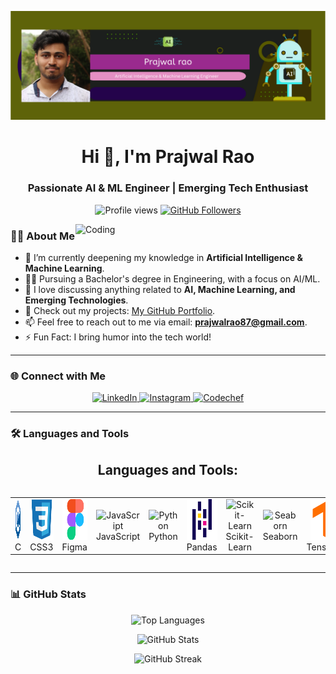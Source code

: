 ![Logo](https://github.com/prajwalrao87/prajwalrao87/blob/main/Prajwal%20rao.png)

<h1 align="center">Hi 👋, I'm Prajwal Rao</h1>
<h3 align="center">Passionate AI & ML Engineer | Emerging Tech Enthusiast</h3>

<p align="center">
  <img src="https://komarev.com/ghpvc/?username=prajwalrao87&label=Profile%20views&color=0e75b6&style=flat" alt="Profile views" /> 
  <a href="https://github.com/prajwalrao87?tab=followers">
    <img src="https://img.shields.io/github/followers/prajwalrao87?label=Followers&style=social" alt="GitHub Followers" />
  </a>
</p>

<img align="right" alt="Coding" width="400" src="https://user-images.githubusercontent.com/74038190/235224431-e8c8c12e-6826-47f1-89fb-2ddad83b3abf.gif">

### 👨‍💻 About Me

- 🌱 I’m currently deepening my knowledge in **Artificial Intelligence & Machine Learning**.
- 👨‍🎓 Pursuing a Bachelor's degree in Engineering, with a focus on AI/ML.
- 💬 I love discussing anything related to **AI, Machine Learning, and Emerging Technologies**.
- 📁 Check out my projects: [My GitHub Portfolio](https://github.com/prajwalrao87).
- 📫 Feel free to reach out to me via email: **prajwalrao87@gmail.com**.
- ⚡ Fun Fact: I bring humor into the tech world!

---

### 🌐 Connect with Me

<p align="center">
  <a href="https://www.linkedin.com/in/prajwal-rao-a09198226" target="_blank">
    <img src="https://img.shields.io/badge/LinkedIn-%230077B5.svg?style=for-the-badge&logo=linkedin&logoColor=white" alt="LinkedIn"/>
  </a>
  <a href="https://www.instagram.com/prajwal_raoo/" target="_blank">
    <img src="https://img.shields.io/badge/Instagram-%23E4405F.svg?style=for-the-badge&logo=instagram&logoColor=white" alt="Instagram"/>
  </a>
  <a href="https://www.codechef.com/users/prajwal_445" target="_blank">
    <img src="https://img.shields.io/badge/Codechef-%23964B00.svg?style=for-the-badge&logo=codechef&logoColor=white" alt="Codechef"/>
  </a>
</p>

---

### 🛠️ Languages and Tools

<h2 align="center">Languages and Tools:</h2>
<div style="display: flex; align-items: flex-start; justify-content: center;">
  <table align="center">
    <tr>
      <td align="center" width="96">
          <img src="https://raw.githubusercontent.com/devicons/devicon/master/icons/c/c-original.svg" alt="C" width="65" height="65" />
        <br>C
      </td>
      <td align="center" width="96">
          <img src="https://raw.githubusercontent.com/devicons/devicon/master/icons/css3/css3-original.svg" alt="CSS3" width="65" height="65" />
        <br>CSS3
      </td>
      <td align="center" width="96">
          <img src="https://raw.githubusercontent.com/devicons/devicon/master/icons/figma/figma-original.svg" alt="Figma" width="65" height="65" />
        <br>Figma
      </td>
      <td align="center" width="96">
          <img src="https://techstack-generator.vercel.app/js-icon.svg" alt="JavaScript" width="65" height="65" />
        <br>JavaScript
      </td>
      <td align="center" width="96">
          <img src="https://techstack-generator.vercel.app/python-icon.svg" alt="Python" width="65" height="65" />
        <br>Python
      </td>
      <td align="center" width="96">
          <img src="https://raw.githubusercontent.com/devicons/devicon/master/icons/pandas/pandas-original.svg" alt="Pandas" width="65" height="65" />
        <br>Pandas
      </td>
      <td align="center" width="96">
          <img src="https://upload.wikimedia.org/wikipedia/commons/0/05/Scikit_learn_logo_small.svg" alt="Scikit-Learn" width="65" height="65" />
        <br>Scikit-Learn
      </td>
      <td align="center" width="96">
          <img src="https://seaborn.pydata.org/_static/logo-wide-lightbg.svg" alt="Seaborn" width="65" height="65" />
        <br>Seaborn
      </td>
      <td align="center" width="96">
          <img src="https://raw.githubusercontent.com/devicons/devicon/master/icons/tensorflow/tensorflow-original.svg" alt="TensorFlow" width="65" height="65" />
        <br>TensorFlow
      </td>              
    </tr>
  </table>
</div>




---

### 📊 GitHub Stats

<p align="center">
  <img src="https://github-readme-stats.vercel.app/api/top-langs?username=prajwalrao87&show_icons=true&locale=en&layout=compact&theme=radical" alt="Top Languages" />
</p>

<p align="center">
  <img src="https://github-readme-stats.vercel.app/api?username=prajwalrao87&show_icons=true&locale=en&theme=radical" alt="GitHub Stats" />
</p>

<p align="center">
  <img src="https://github-readme-streak-stats.herokuapp.com/?user=prajwalrao87&theme=radical" alt="GitHub Streak" />
</p>
